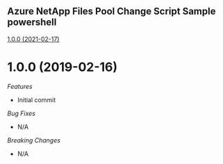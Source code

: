 ## Azure NetApp Files Pool Change Script Sample powershell

[1.0.0 (2021-02-17)](#1.0.0 (2021-02-17))

# 1.0.0 (2019-02-16)

*Features*
* Initial commit

*Bug Fixes*
* N/A

*Breaking Changes*
* N/A
